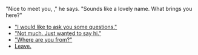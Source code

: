 "Nice to meet you, <span id="name"></span>," he says. "Sounds like a lovely name. What brings you here?"

- ["I would like to ask you some questions."](questions.md)
- ["Not much. Just wanted to say hi."](hi.md)
- ["Where are you from?"](french.md)
- [Leave.](leave.md)

<script>
const urlParams = new URLSearchParams(window.location.search);
const name = urlParams.get('name');
const nameElement = document.getElementById("name");
nameElement.innerHTML = name;
</script>
